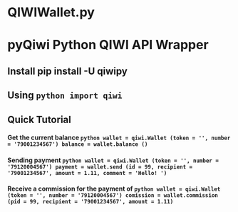 # QIWIWallet.py
# pyQiwi Python QIWI API Wrapper

## Install pip install -U qiwipy

## Using `python import qiwi`

## Quick Tutorial

#### Get the current balance `python wallet = qiwi.Wallet (token = '', number = '79001234567') balance = wallet.balance ()`

#### Sending payment `python wallet = qiwi.Wallet (token = '', number = '79120004567') payment = wallet.send (id = 99, recipient = '79001234567', amount = 1.11, comment = 'Hello! ') `

#### Receive a commission for the payment of `python wallet = qiwi.Wallet (token = '', number = '79120004567') comission = wallet.commission (pid = 99, recipient = '79001234567', amount = 1.11)`

